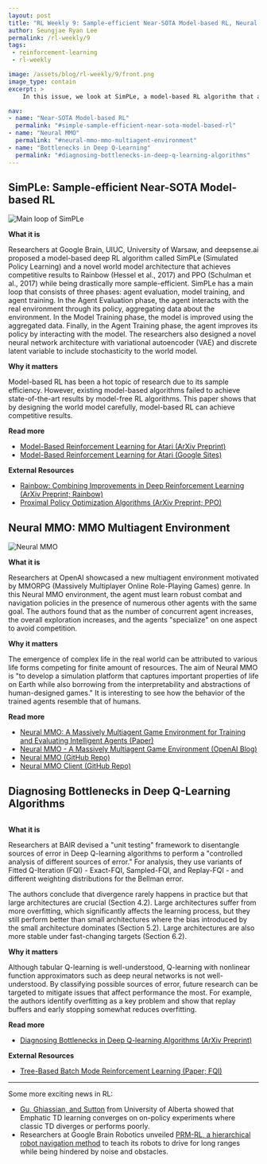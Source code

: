 ```yaml
---
layout: post
title: "RL Weekly 9: Sample-efficient Near-SOTA Model-based RL, Neural MMO, and Bottlenecks in Deep Q-Learning"
author: Seungjae Ryan Lee
permalink: /rl-weekly/9
tags:
 - reinforcement-learning
 - rl-weekly

image: /assets/blog/rl-weekly/9/front.png
image_type: contain
excerpt: >
    In this issue, we look at SimPLe, a model-based RL algorithm that achieves near-state-of-the-art results on Arcade Learning Environments (ALE). We also look at Neural MMO, a new multiagent environment by OpenAI, and an empirical analysis of possible sources of error in deep Q-learning by BAIR.

nav:
- name: "Near-SOTA Model-based RL"
  permalink: "#simple-sample-efficient-near-sota-model-based-rl"
- name: "Neural MMO"
  permalink: "#neural-mmo-mmo-multiagent-environment"
- name: "Bottlenecks in Deep Q-Learning"
  permalink: "#diagnosing-bottlenecks-in-deep-q-learning-algorithms"
---
```




## SimPLe: Sample-efficient Near-SOTA Model-based RL

<div class="w80" style="margin: 10px auto;">
  <img src="{{ absolute_url }}/assets/blog/rl-weekly/9/simple.png" alt="Main loop of SimPLe">
</div>

**What it is**

Researchers at Google Brain, UIUC, University of Warsaw, and deepsense.ai proposed a model-based deep RL algorithm called SimPLe (Simulated Policy Learning) and a novel world model architecture that achieves competitive results to Rainbow (Hessel et al., 2017) and PPO (Schulman et al., 2017) while being drastically more sample-efficient. SimPLe has a main loop that consists of three phases: agent evaluation, model training, and agent training. In the Agent Evaluation phase, the agent interacts with the real environment through its policy, aggregating data about the environment. In the Model Training phase, the model is improved using the aggregated data. Finally, in the Agent Training phase, the agent improves its policy by interacting with the model. The researchers also designed a novel neural network architecture with variational autoencoder (VAE) and discrete latent variable to include stochasticity to the world model.

**Why it matters**

Model-based RL has been a hot topic of research due to its sample efficiency. However, existing model-based algorithms failed to achieve state-of-the-art results by model-free RL algorithms. This paper shows that by designing the world model carefully, model-based RL can achieve competitive results.

**Read more**

- [Model-Based Reinforcement Learning for Atari (ArXiv Preprint)](https://arxiv.org/abs/1903.00374)
- [Model-Based Reinforcement Learning for Atari (Google Sites)](https://sites.google.com/view/modelbasedrlatari/home)

**External Resources**

- [Rainbow: Combining Improvements in Deep Reinforcement Learning (ArXiv Preprint; Rainbow)](https://arxiv.org/abs/1710.02298)
- [Proximal Policy Optimization Algorithms (ArXiv Preprint; PPO)](https://arxiv.org/abs/1707.06347)


## Neural MMO: MMO Multiagent Environment

<div class="w80" style="margin: 10px auto;">
  <img src="{{ absolute_url }}/assets/blog/rl-weekly/9/neural_mmo_2.png" alt="Neural MMO">
</div>

**What it is**

Researchers at OpenAI showcased a new multiagent environment motivated by MMORPG (Massively Multiplayer Online Role-Playing Games) genre. In this Neural MMO environment, the agent must learn robust combat and navigation policies in the presence of numerous other agents with the same goal. The authors found that as the number of concurrent agent increases, the overall exploration increases, and the agents "specialize" on one aspect to avoid competition.

**Why it matters**

The emergence of complex life in the real world can be attributed to various life forms competing for finite amount of resources. The aim of Neural MMO is "to develop a simulation platform that captures important properties of life on Earth while also borrowing from the interpretability and abstractions of human-designed games." It is interesting to see how the behavior of the trained agents resemble that of humans.

**Read more**

- [Neural MMO: A Massively Multiagent Game Environment for Training and Evaluating Intelligent Agents (Paper)](https://s3-us-west-2.amazonaws.com/openai-assets/neural-mmo/neural-mmo-arxiv.pdf)
- [Neural MMO - A Massively Multiagent Game Environment (OpenAI Blog)](https://blog.openai.com/neural-mmo/)
- [Neural MMO (GitHub Repo)](https://github.com/openai/neural-mmo)
- [Neural MMO Client (GitHub Repo)](https://github.com/jsuarez5341/neural-mmo-client)


## Diagnosing Bottlenecks in Deep Q-Learning Algorithms

<div class="w50" style="margin: 10px auto;">
  <img src="{{ absolute_url }}/assets/blog/rl-weekly/9/.png" alt="">
</div>

**What it is**

Researchers at BAIR devised a "unit testing" framework to disentangle sources of error in Deep Q-learning algorithms to perform a "controlled analysis of different sources of error." For analysis, they use variants of Fitted Q-Iteration (FQI) - Exact-FQI, Sampled-FQI, and Replay-FQI - and different weighting distributions for the Bellman error.

The authors conclude that divergence rarely happens in practice but that large architectures are crucial (Section 4.2). Large architectures suffer from more overfitting, which significantly affects the learning process, but they still perform better than small architectures where the bias introduced by the small architecture dominates (Section 5.2). Large architectures are also more stable under fast-changing targets (Section 6.2).

**Why it matters**

Although tabular Q-learning is well-understood, Q-learning with nonlinear function approximators such as deep neural networks is not well-understood. By classifying possible sources of error, future research can be targeted to mitigate issues that affect performance the most. For example, the authors identify overfitting as a key problem and show that replay buffers and early stopping somewhat reduces overfitting.

**Read more**

- [Diagnosing Bottlenecks in Deep Q-learning Algorithms (ArXiv Preprint)](https://arxiv.org/abs/1902.10250)

**External Resources**

- [Tree-Based Batch Mode Reinforcement Learning (Paper; FQI)](http://www.jmlr.org/papers/v6/ernst05a.html)

---

Some more exciting news in RL:

- [Gu, Ghiassian, and Sutton](https://arxiv.org/abs/1903.00194) from University of Alberta showed that Emphatic TD learning converges on on-policy experiments where classic TD diverges or performs poorly.
- Researchers at Google Brain Robotics unveiled [PRM-RL, a hierarchical robot navigation method](https://arxiv.org/abs/1902.09458) to teach its robots to drive for long ranges while being hindered by noise and obstacles.

